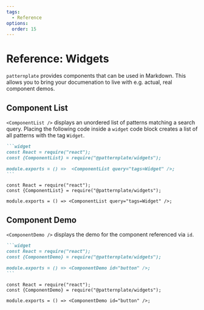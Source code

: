 ```yaml
---
tags:
  - Reference
options:
  order: 15
---
```


# Reference: Widgets

`patternplate` provides components that can be used in Markdown.
This allows you to bring your documenation to live with e.g. actual, real component demos.

## Component List

`<ComponentList />` displays an unordered list of patterns matching a search query.
Placing the following code inside a `widget` code block creates a list
of all patterns with the tag `Widget`.

````md
```widget
const React = require("react");
const {ComponentList} = require("@patternplate/widgets");

module.exports = () =>  <ComponentList query="tags=Widget" />;
```
````

```widget
const React = require("react");
const {ComponentList} = require("@patternplate/widgets");

module.exports = () => <ComponentList query="tags=Widget" />;
```


## Component Demo

`<ComponentDemo />` displays the demo for the component referenced via `id`.

````md
```widget
const React = require("react");
const {ComponentDemo} = require("@patternplate/widgets");

module.exports = () => <ComponentDemo id="button" />;
```
````


```widget
const React = require("react");
const {ComponentDemo} = require("@patternplate/widgets");

module.exports = () => <ComponentDemo id="button" />;
```
